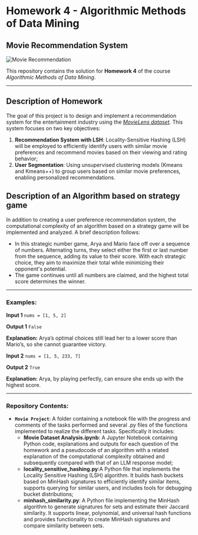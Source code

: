 # Homework 4 - Algorithmic Methods of Data Mining

## Movie Recommendation System 
![Movie Recommendation](https://miro.medium.com/v2/resize:fit:998/0*fXPXXUcwBqjtKZIH.png)

This repository contains the solution for **Homework 4** of the course *Algorithmic Methods of Data Mining*.

---

## Description of Homework
The goal of this project is to design and implement a recommendation system for the entertainment industry using the [*MovieLens dataset*](https://www.kaggle.com/datasets/grouplens/movielens-20m-dataset?select=rating.csv). This system focuses on two key objectives:  

1. **Recommendation System with LSH**: Locality-Sensitive Hashing (LSH) will be employed to efficiently identify users with similar movie preferences and recommend movies based on their viewing and rating behavior;
2. **User Segmentation**: Using unsupervised clustering models (Kmeans and Kmeans++) to group users based on similar movie preferences, enabling personalized recommendations.

## Description of an Algorithm based on strategy game
In addition to creating a user preference recommendation system, the computational complexity of an algorithm based on a strategy game will be implemented and analyzed. A brief description follows:
- In this strategic number game, Arya and Mario face off over a sequence of numbers. Alternating turns, they select either the first or last number from the sequence, adding its value to their score. With each strategic choice, they aim to maximize their total while minimizing their opponent's potential. 
- The game continues until all numbers are claimed, and the highest total score determines the winner.
  
---

### Examples:

**Input 1**
```nums = [1, 5, 2]```

**Output 1**
```False```

**Explanation:** Arya’s optimal choices still lead her to a lower score than Mario’s, so she cannot guarantee victory.

**Input 2**
```nums = [1, 5, 233, 7]```

**Output 2**
```True```

**Explanation:** Arya, by playing perfectly, can ensure she ends up with the highest score.

---

### Repository Contents:

- **`Movie Project`**: A folder containing a notebook file with the progress and comments of the tasks performed and several .py files of the functions implemented to realize the different tasks. Specifically it includes:
    - **Movie Dataset Analysis.ipynb**: A Jupyter Notebook containing Python code, explanations and outputs for each question of the homework and a pseudocode of an algorithm with a related explanation of the computational complexity obtained and subsequently compared with that of an LLM response model;
    - **locality_sensitive_hashing.py**:A Python file that implements the Locality Sensitive Hashing (LSH) algorithm. It builds hash buckets based on MinHash signatures to efficiently identify similar items, supports querying for similar users, and includes tools for debugging bucket distributions;
    - **minhash_similarity.py**: A Python file implementing the MinHash algorithm to generate signatures for sets and estimate their Jaccard similarity. It supports linear, polynomial, and universal hash functions and provides functionality to create MinHash signatures and compare similarity between sets.




